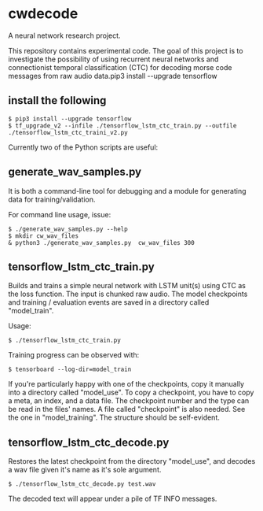 # cwdecode

A neural network research project.

This repository contains experimental code. The goal of this project is 
to investigate the possibility of using recurrent neural networks and 
connectionist temporal classification (CTC) for decoding morse code 
messages from raw audio data.pip3 install --upgrade tensorflow

## install the following
    $ pip3 install --upgrade tensorflow
    $ tf_upgrade_v2 --infile ./tensorflow_lstm_ctc_train.py --outfile ./tensorflow_lstm_ctc_traini_v2.py

Currently two of the Python scripts are useful:

## generate_wav_samples.py

It is both a command-line tool for debugging and a module for
generating data for training/validation.

For command line usage, issue: 

    $ ./generate_wav_samples.py --help
    $ mkdir cw_wav_files
    & python3 ./generate_wav_samples.py  cw_wav_files 300

## tensorflow_lstm_ctc_train.py

Builds and trains a simple neural network with LSTM unit(s) using CTC
as the loss function. The input is chunked raw audio. The model
checkpoints and training / evaluation events are saved in a directory
called "model_train".

Usage:

    $ ./tensorflow_lstm_ctc_train.py

Training progress can be observed with:

    $ tensorboard --log-dir=model_train

If you're particularly happy with one of the checkpoints, copy it 
manually into a directory called "model_use". To copy a checkpoint,
you have to copy a meta, an index, and a data file. The checkpoint
number and the type can be read in the files' names. A file called
"checkpoint" is also needed. See the one in "model_training". The
structure should be self-evident.

## tensorflow_lstm_ctc_decode.py

Restores the latest checkpoint from the directory "model_use", and
decodes a wav file given it's name as it's sole argument.

    $ ./tensorflow_lstm_ctc_decode.py test.wav

The decoded text will appear under a pile of TF INFO messages.

